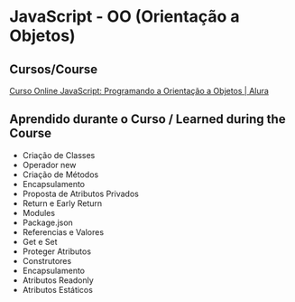 # JavaScript - OO (Orientação a Objetos)

## Cursos/Course

[Curso Online JavaScript: Programando a Orientação a Objetos | Alura](https://cursos.alura.com.br/course/javascritpt-orientacao-objetos)

## Aprendido durante o Curso / Learned during the Course
- Criação de Classes
- Operador new
- Criação de Métodos
- Encapsulamento
- Proposta de Atributos Privados
- Return e Early Return
- Modules
- Package.json
- Referencias e Valores
- Get e Set
- Proteger Atributos
- Construtores
- Encapsulamento
- Atributos Readonly
- Atributos Estáticos





